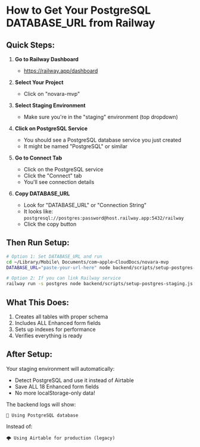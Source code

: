 # How to Get Your PostgreSQL DATABASE_URL from Railway

## Quick Steps:

1. **Go to Railway Dashboard**
   - https://railway.app/dashboard

2. **Select Your Project**
   - Click on "novara-mvp"

3. **Select Staging Environment**
   - Make sure you're in the "staging" environment (top dropdown)

4. **Click on PostgreSQL Service**
   - You should see a PostgreSQL database service you just created
   - It might be named "PostgreSQL" or similar

5. **Go to Connect Tab**
   - Click on the PostgreSQL service
   - Click the "Connect" tab
   - You'll see connection details

6. **Copy DATABASE_URL**
   - Look for "DATABASE_URL" or "Connection String"
   - It looks like: `postgresql://postgres:password@host.railway.app:5432/railway`
   - Click the copy button

## Then Run Setup:

```bash
# Option 1: Set DATABASE_URL and run
cd ~/Library/Mobile\ Documents/com~apple~CloudDocs/novara-mvp
DATABASE_URL="paste-your-url-here" node backend/scripts/setup-postgres-staging.js

# Option 2: If you can link Railway service
railway run -s postgres node backend/scripts/setup-postgres-staging.js
```

## What This Does:

1. Creates all tables with proper schema
2. Includes ALL Enhanced form fields
3. Sets up indexes for performance
4. Verifies everything is ready

## After Setup:

Your staging environment will automatically:
- Detect PostgreSQL and use it instead of Airtable
- Save ALL 18 Enhanced form fields
- No more localStorage-only data!

The backend logs will show:
```
🐘 Using PostgreSQL database
```

Instead of:
```
🌩️ Using Airtable for production (legacy)
```